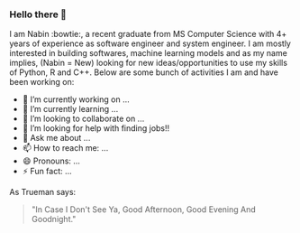 ### Hello there 👋

I am Nabin :bowtie:, a recent graduate from MS Computer Science with 4+ years of experience as software engineer and system engineer. I am mostly interested in building softwares, machine learning models and as my name implies, (Nabin = New) looking for new ideas/opportunities to use my skills of Python, R and C++.
Below are some bunch of activities I am and have been working on:

<!--
**NabinGiri/NabinGiri** is a ✨ _special_ ✨ repository because its `README.md` (this file) appears on your GitHub profile.

Here are some ideas to get you started:
-->

- 🔭 I’m currently working on ...
- 🌱 I’m currently learning ...
- 👯 I’m looking to collaborate on ...
- 🤔 I’m looking for help with finding jobs!! 
- 💬 Ask me about ...
- 📫 How to reach me: ...
- 😄 Pronouns: ...
- ⚡ Fun fact: ...


As Trueman says:
> "In Case I Don't See Ya, Good Afternoon, Good Evening And Goodnight."
